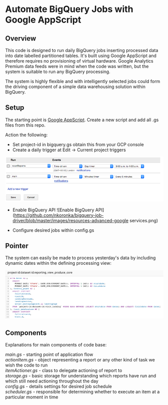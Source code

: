 # Automate BigQuery Jobs with Google AppScript

## Overview
This code is designed to run daily BigQuery jobs inserting processed data into
date labelled partitioned tables. It's built using Google AppScript and therefore
requires no provisioning of virtual hardware. Google Analytics Premium data feeds
were in mind when the code was written, but the system is suitable to run any
BigQuery processing.

The system is highly flexible and with intelligently selected jobs could form
the driving component of a simple data warehousing solution within BigQuery.

## Setup
The starting point is [Google AppScript](https://script.google.com/home). Create a new
script and add all .gs files from this repo.

Action the following:
- Set project-id in bigquery.gs obtain this from your GCP console
- Create a daily trigger at Edit -> Current project triggers

![creating daily trigger](https://github.com/nkoronka/bigquery-job-driver/blob/master/images/triggers2.png)

- Enable BigQuery API
![Enable BigQuery API](https://github.com/nkoronka/bigquery-job-driver/blob/master/images/resources-advanced-google services.png)

- Configure desired jobs within config.gs

## Pointer
The system can easily be made to process yesterday's data by including dynamic dates
within the defining processing view:

![creating daily trigger](https://github.com/nkoronka/bigquery-job-driver/blob/master/images/query2.png)

## Components
Explanations for main components of code base:

*main.gs* - starting point of application flow<br>
*actionItem.gs* - object representing a report or any other kind of task we wish the code to run<br>
*itemActioner.gs* - class to delegate actioning of report to<br>
*storage.gs* - basic storage for understanding which reports have run and which still need actioning throughout the day<br>
*config.gs* - details settings for desired job schedule<br>
*scheduler.gs* - responsible for determining whether to execute an item at a
particular moment in time<br>
